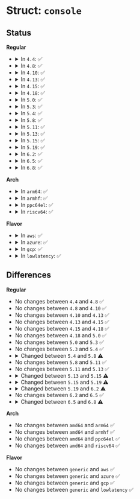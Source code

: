 # Struct: <code>console</code>

## Status
<b>Regular</b>
<ul>
<li>
<details>
<summary>In <code>4.4</code>: ✅</summary>

```c
struct console {
    char name[16];
    void (*write)(struct console *, const char *, unsigned int);
    int (*read)(struct console *, char *, unsigned int);
    struct tty_driver * (*device)(struct console *, int *);
    void (*unblank)();
    int (*setup)(struct console *, char *);
    int (*match)(struct console *, char *, int, char *);
    short int flags;
    short int index;
    int cflag;
    void *data;
    struct console *next;
};
```
</details>
</li>
<li>
<details>
<summary>In <code>4.8</code>: ✅</summary>

```c
struct console {
    char name[16];
    void (*write)(struct console *, const char *, unsigned int);
    int (*read)(struct console *, char *, unsigned int);
    struct tty_driver * (*device)(struct console *, int *);
    void (*unblank)();
    int (*setup)(struct console *, char *);
    int (*match)(struct console *, char *, int, char *);
    short int flags;
    short int index;
    int cflag;
    void *data;
    struct console *next;
};
```
</details>
</li>
<li>
<details>
<summary>In <code>4.10</code>: ✅</summary>

```c
struct console {
    char name[16];
    void (*write)(struct console *, const char *, unsigned int);
    int (*read)(struct console *, char *, unsigned int);
    struct tty_driver * (*device)(struct console *, int *);
    void (*unblank)();
    int (*setup)(struct console *, char *);
    int (*match)(struct console *, char *, int, char *);
    short int flags;
    short int index;
    int cflag;
    void *data;
    struct console *next;
};
```
</details>
</li>
<li>
<details>
<summary>In <code>4.13</code>: ✅</summary>

```c
struct console {
    char name[16];
    void (*write)(struct console *, const char *, unsigned int);
    int (*read)(struct console *, char *, unsigned int);
    struct tty_driver * (*device)(struct console *, int *);
    void (*unblank)();
    int (*setup)(struct console *, char *);
    int (*match)(struct console *, char *, int, char *);
    short int flags;
    short int index;
    int cflag;
    void *data;
    struct console *next;
};
```
</details>
</li>
<li>
<details>
<summary>In <code>4.15</code>: ✅</summary>

```c
struct console {
    char name[16];
    void (*write)(struct console *, const char *, unsigned int);
    int (*read)(struct console *, char *, unsigned int);
    struct tty_driver * (*device)(struct console *, int *);
    void (*unblank)();
    int (*setup)(struct console *, char *);
    int (*match)(struct console *, char *, int, char *);
    short int flags;
    short int index;
    int cflag;
    void *data;
    struct console *next;
};
```
</details>
</li>
<li>
<details>
<summary>In <code>4.18</code>: ✅</summary>

```c
struct console {
    char name[16];
    void (*write)(struct console *, const char *, unsigned int);
    int (*read)(struct console *, char *, unsigned int);
    struct tty_driver * (*device)(struct console *, int *);
    void (*unblank)();
    int (*setup)(struct console *, char *);
    int (*match)(struct console *, char *, int, char *);
    short int flags;
    short int index;
    int cflag;
    void *data;
    struct console *next;
};
```
</details>
</li>
<li>
<details>
<summary>In <code>5.0</code>: ✅</summary>

```c
struct console {
    char name[16];
    void (*write)(struct console *, const char *, unsigned int);
    int (*read)(struct console *, char *, unsigned int);
    struct tty_driver * (*device)(struct console *, int *);
    void (*unblank)();
    int (*setup)(struct console *, char *);
    int (*match)(struct console *, char *, int, char *);
    short int flags;
    short int index;
    int cflag;
    void *data;
    struct console *next;
};
```
</details>
</li>
<li>
<details>
<summary>In <code>5.3</code>: ✅</summary>

```c
struct console {
    char name[16];
    void (*write)(struct console *, const char *, unsigned int);
    int (*read)(struct console *, char *, unsigned int);
    struct tty_driver * (*device)(struct console *, int *);
    void (*unblank)();
    int (*setup)(struct console *, char *);
    int (*match)(struct console *, char *, int, char *);
    short int flags;
    short int index;
    int cflag;
    void *data;
    struct console *next;
};
```
</details>
</li>
<li>
<details>
<summary>In <code>5.4</code>: ✅</summary>

```c
struct console {
    char name[16];
    void (*write)(struct console *, const char *, unsigned int);
    int (*read)(struct console *, char *, unsigned int);
    struct tty_driver * (*device)(struct console *, int *);
    void (*unblank)();
    int (*setup)(struct console *, char *);
    int (*match)(struct console *, char *, int, char *);
    short int flags;
    short int index;
    int cflag;
    void *data;
    struct console *next;
};
```
</details>
</li>
<li>
<details>
<summary>In <code>5.8</code>: ✅</summary>

```c
struct console {
    char name[16];
    void (*write)(struct console *, const char *, unsigned int);
    int (*read)(struct console *, char *, unsigned int);
    struct tty_driver * (*device)(struct console *, int *);
    void (*unblank)();
    int (*setup)(struct console *, char *);
    int (*exit)(struct console *);
    int (*match)(struct console *, char *, int, char *);
    short int flags;
    short int index;
    int cflag;
    void *data;
    struct console *next;
};
```
</details>
</li>
<li>
<details>
<summary>In <code>5.11</code>: ✅</summary>

```c
struct console {
    char name[16];
    void (*write)(struct console *, const char *, unsigned int);
    int (*read)(struct console *, char *, unsigned int);
    struct tty_driver * (*device)(struct console *, int *);
    void (*unblank)();
    int (*setup)(struct console *, char *);
    int (*exit)(struct console *);
    int (*match)(struct console *, char *, int, char *);
    short int flags;
    short int index;
    int cflag;
    void *data;
    struct console *next;
};
```
</details>
</li>
<li>
<details>
<summary>In <code>5.13</code>: ✅</summary>

```c
struct console {
    char name[16];
    void (*write)(struct console *, const char *, unsigned int);
    int (*read)(struct console *, char *, unsigned int);
    struct tty_driver * (*device)(struct console *, int *);
    void (*unblank)();
    int (*setup)(struct console *, char *);
    int (*exit)(struct console *);
    int (*match)(struct console *, char *, int, char *);
    short int flags;
    short int index;
    int cflag;
    void *data;
    struct console *next;
};
```
</details>
</li>
<li>
<details>
<summary>In <code>5.15</code>: ✅</summary>

```c
struct console {
    char name[16];
    void (*write)(struct console *, const char *, unsigned int);
    int (*read)(struct console *, char *, unsigned int);
    struct tty_driver * (*device)(struct console *, int *);
    void (*unblank)();
    int (*setup)(struct console *, char *);
    int (*exit)(struct console *);
    int (*match)(struct console *, char *, int, char *);
    short int flags;
    short int index;
    int cflag;
    uint ispeed;
    uint ospeed;
    void *data;
    struct console *next;
};
```
</details>
</li>
<li>
<details>
<summary>In <code>5.19</code>: ✅</summary>

```c
struct console {
    char name[16];
    void (*write)(struct console *, const char *, unsigned int);
    int (*read)(struct console *, char *, unsigned int);
    struct tty_driver * (*device)(struct console *, int *);
    void (*unblank)();
    int (*setup)(struct console *, char *);
    int (*exit)(struct console *);
    int (*match)(struct console *, char *, int, char *);
    short int flags;
    short int index;
    int cflag;
    uint ispeed;
    uint ospeed;
    u64 seq;
    long unsigned int dropped;
    void *data;
    struct console *next;
};
```
</details>
</li>
<li>
<details>
<summary>In <code>6.2</code>: ✅</summary>

```c
struct console {
    char name[16];
    void (*write)(struct console *, const char *, unsigned int);
    int (*read)(struct console *, char *, unsigned int);
    struct tty_driver * (*device)(struct console *, int *);
    void (*unblank)();
    int (*setup)(struct console *, char *);
    int (*exit)(struct console *);
    int (*match)(struct console *, char *, int, char *);
    short int flags;
    short int index;
    int cflag;
    uint ispeed;
    uint ospeed;
    u64 seq;
    long unsigned int dropped;
    void *data;
    struct hlist_node node;
};
```
</details>
</li>
<li>
<details>
<summary>In <code>6.5</code>: ✅</summary>

```c
struct console {
    char name[16];
    void (*write)(struct console *, const char *, unsigned int);
    int (*read)(struct console *, char *, unsigned int);
    struct tty_driver * (*device)(struct console *, int *);
    void (*unblank)();
    int (*setup)(struct console *, char *);
    int (*exit)(struct console *);
    int (*match)(struct console *, char *, int, char *);
    short int flags;
    short int index;
    int cflag;
    uint ispeed;
    uint ospeed;
    u64 seq;
    long unsigned int dropped;
    void *data;
    struct hlist_node node;
};
```
</details>
</li>
<li>
<details>
<summary>In <code>6.8</code>: ✅</summary>

```c
struct console {
    char name[16];
    void (*write)(struct console *, const char *, unsigned int);
    int (*read)(struct console *, char *, unsigned int);
    struct tty_driver * (*device)(struct console *, int *);
    void (*unblank)();
    int (*setup)(struct console *, char *);
    int (*exit)(struct console *);
    int (*match)(struct console *, char *, int, char *);
    short int flags;
    short int index;
    int cflag;
    uint ispeed;
    uint ospeed;
    u64 seq;
    long unsigned int dropped;
    void *data;
    struct hlist_node node;
    bool (*write_atomic)(struct console *, struct nbcon_write_context *);
    atomic_t nbcon_state;
    atomic_long_t nbcon_seq;
    struct printk_buffers *pbufs;
};
```
</details>
</li>
</ul>
<b>Arch</b>
<ul>
<li>
<details>
<summary>In <code>arm64</code>: ✅</summary>

```c
struct console {
    char name[16];
    void (*write)(struct console *, const char *, unsigned int);
    int (*read)(struct console *, char *, unsigned int);
    struct tty_driver * (*device)(struct console *, int *);
    void (*unblank)();
    int (*setup)(struct console *, char *);
    int (*match)(struct console *, char *, int, char *);
    short int flags;
    short int index;
    int cflag;
    void *data;
    struct console *next;
};
```
</details>
</li>
<li>
<details>
<summary>In <code>armhf</code>: ✅</summary>

```c
struct console {
    char name[16];
    void (*write)(struct console *, const char *, unsigned int);
    int (*read)(struct console *, char *, unsigned int);
    struct tty_driver * (*device)(struct console *, int *);
    void (*unblank)();
    int (*setup)(struct console *, char *);
    int (*match)(struct console *, char *, int, char *);
    short int flags;
    short int index;
    int cflag;
    void *data;
    struct console *next;
};
```
</details>
</li>
<li>
<details>
<summary>In <code>ppc64el</code>: ✅</summary>

```c
struct console {
    char name[16];
    void (*write)(struct console *, const char *, unsigned int);
    int (*read)(struct console *, char *, unsigned int);
    struct tty_driver * (*device)(struct console *, int *);
    void (*unblank)();
    int (*setup)(struct console *, char *);
    int (*match)(struct console *, char *, int, char *);
    short int flags;
    short int index;
    int cflag;
    void *data;
    struct console *next;
};
```
</details>
</li>
<li>
<details>
<summary>In <code>riscv64</code>: ✅</summary>

```c
struct console {
    char name[16];
    void (*write)(struct console *, const char *, unsigned int);
    int (*read)(struct console *, char *, unsigned int);
    struct tty_driver * (*device)(struct console *, int *);
    void (*unblank)();
    int (*setup)(struct console *, char *);
    int (*match)(struct console *, char *, int, char *);
    short int flags;
    short int index;
    int cflag;
    void *data;
    struct console *next;
};
```
</details>
</li>
</ul>
<b>Flavor</b>
<ul>
<li>
<details>
<summary>In <code>aws</code>: ✅</summary>

```c
struct console {
    char name[16];
    void (*write)(struct console *, const char *, unsigned int);
    int (*read)(struct console *, char *, unsigned int);
    struct tty_driver * (*device)(struct console *, int *);
    void (*unblank)();
    int (*setup)(struct console *, char *);
    int (*match)(struct console *, char *, int, char *);
    short int flags;
    short int index;
    int cflag;
    void *data;
    struct console *next;
};
```
</details>
</li>
<li>
<details>
<summary>In <code>azure</code>: ✅</summary>

```c
struct console {
    char name[16];
    void (*write)(struct console *, const char *, unsigned int);
    int (*read)(struct console *, char *, unsigned int);
    struct tty_driver * (*device)(struct console *, int *);
    void (*unblank)();
    int (*setup)(struct console *, char *);
    int (*match)(struct console *, char *, int, char *);
    short int flags;
    short int index;
    int cflag;
    void *data;
    struct console *next;
};
```
</details>
</li>
<li>
<details>
<summary>In <code>gcp</code>: ✅</summary>

```c
struct console {
    char name[16];
    void (*write)(struct console *, const char *, unsigned int);
    int (*read)(struct console *, char *, unsigned int);
    struct tty_driver * (*device)(struct console *, int *);
    void (*unblank)();
    int (*setup)(struct console *, char *);
    int (*match)(struct console *, char *, int, char *);
    short int flags;
    short int index;
    int cflag;
    void *data;
    struct console *next;
};
```
</details>
</li>
<li>
<details>
<summary>In <code>lowlatency</code>: ✅</summary>

```c
struct console {
    char name[16];
    void (*write)(struct console *, const char *, unsigned int);
    int (*read)(struct console *, char *, unsigned int);
    struct tty_driver * (*device)(struct console *, int *);
    void (*unblank)();
    int (*setup)(struct console *, char *);
    int (*match)(struct console *, char *, int, char *);
    short int flags;
    short int index;
    int cflag;
    void *data;
    struct console *next;
};
```
</details>
</li>
</ul>

## Differences
<b>Regular</b>
<ul>
<li>
No changes between <code>4.4</code> and <code>4.8</code> ✅
</li>
<li>
No changes between <code>4.8</code> and <code>4.10</code> ✅
</li>
<li>
No changes between <code>4.10</code> and <code>4.13</code> ✅
</li>
<li>
No changes between <code>4.13</code> and <code>4.15</code> ✅
</li>
<li>
No changes between <code>4.15</code> and <code>4.18</code> ✅
</li>
<li>
No changes between <code>4.18</code> and <code>5.0</code> ✅
</li>
<li>
No changes between <code>5.0</code> and <code>5.3</code> ✅
</li>
<li>
No changes between <code>5.3</code> and <code>5.4</code> ✅
</li>
<li>
<details>
<summary>Changed between <code>5.4</code> and <code>5.8</code> ⚠️</summary>
<ul>
<li>
<b>Field added. </b>
<code>int (*exit)(struct console *)</code>
</li>
</ul>
</details>
</li>
<li>
No changes between <code>5.8</code> and <code>5.11</code> ✅
</li>
<li>
No changes between <code>5.11</code> and <code>5.13</code> ✅
</li>
<li>
<details>
<summary>Changed between <code>5.13</code> and <code>5.15</code> ⚠️</summary>
<ul>
<li>
<b>Field added. </b>
<code>uint ispeed</code>
</li>
<li>
<b>Field added. </b>
<code>uint ospeed</code>
</li>
</ul>
</details>
</li>
<li>
<details>
<summary>Changed between <code>5.15</code> and <code>5.19</code> ⚠️</summary>
<ul>
<li>
<b>Field added. </b>
<code>u64 seq</code>
</li>
<li>
<b>Field added. </b>
<code>long unsigned int dropped</code>
</li>
</ul>
</details>
</li>
<li>
<details>
<summary>Changed between <code>5.19</code> and <code>6.2</code> ⚠️</summary>
<ul>
<li>
<b>Field added. </b>
<code>struct hlist_node node</code>
</li>
<li>
<b>Field removed. </b>
<code>struct console *next</code>
</li>
</ul>
</details>
</li>
<li>
No changes between <code>6.2</code> and <code>6.5</code> ✅
</li>
<li>
<details>
<summary>Changed between <code>6.5</code> and <code>6.8</code> ⚠️</summary>
<ul>
<li>
<b>Field added. </b>
<code>bool (*write_atomic)(struct console *, struct nbcon_write_context *)</code>
</li>
<li>
<b>Field added. </b>
<code>atomic_t nbcon_state</code>
</li>
<li>
<b>Field added. </b>
<code>atomic_long_t nbcon_seq</code>
</li>
<li>
<b>Field added. </b>
<code>struct printk_buffers *pbufs</code>
</li>
</ul>
</details>
</li>
</ul>
<b>Arch</b>
<ul>
<li>
No changes between <code>amd64</code> and <code>arm64</code> ✅
</li>
<li>
No changes between <code>amd64</code> and <code>armhf</code> ✅
</li>
<li>
No changes between <code>amd64</code> and <code>ppc64el</code> ✅
</li>
<li>
No changes between <code>amd64</code> and <code>riscv64</code> ✅
</li>
</ul>
<b>Flavor</b>
<ul>
<li>
No changes between <code>generic</code> and <code>aws</code> ✅
</li>
<li>
No changes between <code>generic</code> and <code>azure</code> ✅
</li>
<li>
No changes between <code>generic</code> and <code>gcp</code> ✅
</li>
<li>
No changes between <code>generic</code> and <code>lowlatency</code> ✅
</li>
</ul>
